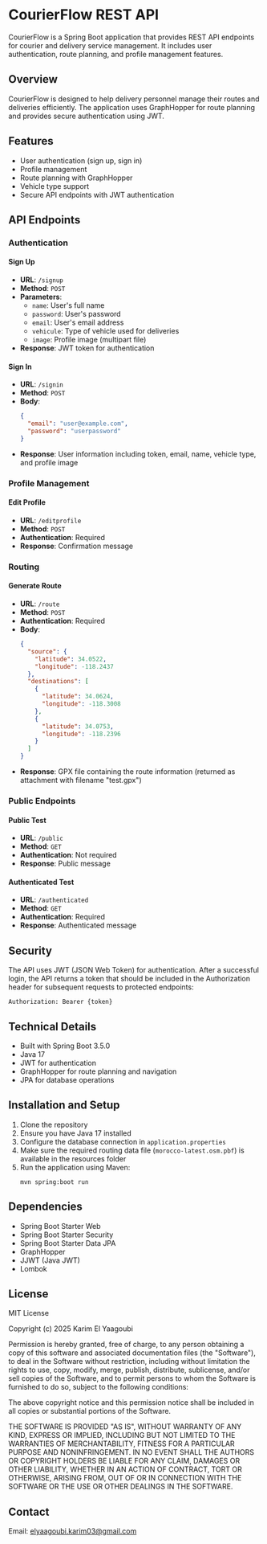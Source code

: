 # CourierFlow REST API

CourierFlow is a Spring Boot application that provides REST API endpoints for courier and delivery service management. It includes user authentication, route planning, and profile management features.

## Overview

CourierFlow is designed to help delivery personnel manage their routes and deliveries efficiently. The application uses GraphHopper for route planning and provides secure authentication using JWT.

## Features

- User authentication (sign up, sign in)
- Profile management
- Route planning with GraphHopper
- Vehicle type support
- Secure API endpoints with JWT authentication

## API Endpoints

### Authentication

#### Sign Up
- **URL**: `/signup`
- **Method**: `POST`
- **Parameters**:
  - `name`: User's full name
  - `password`: User's password
  - `email`: User's email address
  - `vehicule`: Type of vehicle used for deliveries
  - `image`: Profile image (multipart file)
- **Response**: JWT token for authentication

#### Sign In
- **URL**: `/signin`
- **Method**: `POST`
- **Body**:
  ```json
  {
    "email": "user@example.com",
    "password": "userpassword"
  }
  ```
- **Response**: User information including token, email, name, vehicle type, and profile image

### Profile Management

#### Edit Profile
- **URL**: `/editprofile`
- **Method**: `POST`
- **Authentication**: Required
- **Response**: Confirmation message

### Routing

#### Generate Route
- **URL**: `/route`
- **Method**: `POST`
- **Authentication**: Required
- **Body**:
  ```json
  {
    "source": {
      "latitude": 34.0522,
      "longitude": -118.2437
    },
    "destinations": [
      {
        "latitude": 34.0624,
        "longitude": -118.3008
      },
      {
        "latitude": 34.0753,
        "longitude": -118.2396
      }
    ]
  }
  ```
- **Response**: GPX file containing the route information (returned as attachment with filename "test.gpx")

### Public Endpoints

#### Public Test
- **URL**: `/public`
- **Method**: `GET`
- **Authentication**: Not required
- **Response**: Public message

#### Authenticated Test
- **URL**: `/authenticated`
- **Method**: `GET`
- **Authentication**: Required
- **Response**: Authenticated message

## Security

The API uses JWT (JSON Web Token) for authentication. After a successful login, the API returns a token that should be included in the Authorization header for subsequent requests to protected endpoints:

```
Authorization: Bearer {token}
```

## Technical Details

- Built with Spring Boot 3.5.0
- Java 17
- JWT for authentication
- GraphHopper for route planning and navigation
- JPA for database operations

## Installation and Setup

1. Clone the repository
2. Ensure you have Java 17 installed
3. Configure the database connection in `application.properties`
4. Make sure the required routing data file (`morocco-latest.osm.pbf`) is available in the resources folder
5. Run the application using Maven:
   ```
   mvn spring:boot run
   ```

## Dependencies

- Spring Boot Starter Web
- Spring Boot Starter Security
- Spring Boot Starter Data JPA
- GraphHopper
- JJWT (Java JWT)
- Lombok

## License

MIT License

Copyright (c) 2025 Karim El Yaagoubi

Permission is hereby granted, free of charge, to any person obtaining a copy
of this software and associated documentation files (the "Software"), to deal
in the Software without restriction, including without limitation the rights
to use, copy, modify, merge, publish, distribute, sublicense, and/or sell
copies of the Software, and to permit persons to whom the Software is
furnished to do so, subject to the following conditions:

The above copyright notice and this permission notice shall be included in all
copies or substantial portions of the Software.

THE SOFTWARE IS PROVIDED "AS IS", WITHOUT WARRANTY OF ANY KIND, EXPRESS OR
IMPLIED, INCLUDING BUT NOT LIMITED TO THE WARRANTIES OF MERCHANTABILITY,
FITNESS FOR A PARTICULAR PURPOSE AND NONINFRINGEMENT. IN NO EVENT SHALL THE
AUTHORS OR COPYRIGHT HOLDERS BE LIABLE FOR ANY CLAIM, DAMAGES OR OTHER
LIABILITY, WHETHER IN AN ACTION OF CONTRACT, TORT OR OTHERWISE, ARISING FROM,
OUT OF OR IN CONNECTION WITH THE SOFTWARE OR THE USE OR OTHER DEALINGS IN THE
SOFTWARE.

## Contact

Email: elyaagoubi.karim03@gmail.com
